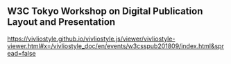 ## W3C Tokyo Workshop on Digital Publication Layout and Presentation

https://vivliostyle.github.io/vivliostyle.js/viewer/vivliostyle-viewer.html#x=/vivliostyle_doc/en/events/w3csspub201809/index.html&spread=false
